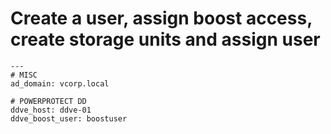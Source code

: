 #  Create a user, assign boost access, create storage units and assign user
````
---
# MISC
ad_domain: vcorp.local

# POWERPROTECT DD
ddve_host: ddve-01
ddve_boost_user: boostuser
````